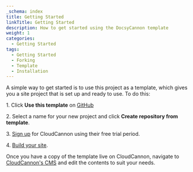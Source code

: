 ```yaml
---
_schema: index
title: Getting Started
linkTitle: Getting Started
description: How to get started using the DocsyCannon template
weight: 1
categories:
  - Getting Started
tags:
  - Getting Started
  - Forking
  - Template
  - Installation
---
```

A simple way to get started is to use this project as a template, which gives you a site project that is set up and ready to use. To do this:

1\. Click **Use this template** on <a target="_blank" rel="noopener" href="https://github.com/tomrcc/docsycannon-template">GitHub</a>

2\. Select a name for your new project and click **Create repository from template**.

3\. [Sign up](https://app.cloudcannon.com/register?trial=cc_standard)&nbsp;for CloudCannon using their free trial period.

4\. <a target="_blank" rel="noopener" href="https://cloudcannon.com/community/learn/hugo-cms---get-started-with-cloudcannon">Build your site</a>.

Once you have a copy of the template live on CloudCannon, navigate to <a target="_blank" rel="noopener" href="https://app.cloudcannon.com/editor">CloudCannon's CMS</a>&nbsp;and edit the contents to suit your needs.